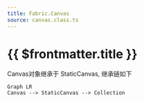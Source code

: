 ```yaml
---
title: Fabric.Canvas
source: canvas.class.ts
---
```


# {{ $frontmatter.title }}

Canvas对象继承于 StaticCanvas, 继承链如下

```mermaid
Graph LR
Canvas --> StaticCanvas --> Collection
```
